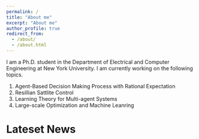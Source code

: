 ```yaml
---
permalink: /
title: "About me"
excerpt: "About me"
author_profile: true
redirect_from: 
  - /about/
  - /about.html
---
```

I am a Ph.D. student in the Department of Electrical and Computer Engineering at New York University. I am currently working on the following topics.

1. Agent-Based Decision Making Process with Rational Expectation
1. Resillian Sattlite Control  
1. Learning Theory for Multi-agent Systems
1. Large-scale Optimization and Machine Leanring

Lateset News 
======

